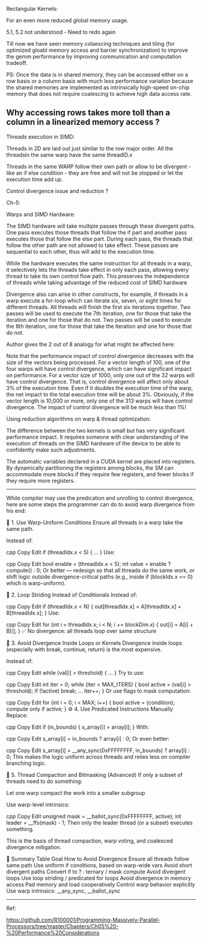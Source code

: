 Rectangular Kernels: 

For an even more reduced global memory usage. 

5.1, 5.2 not understood - Need to redo again


Till now we have seen memory colaescing techniques and tiling (for optimized gloabl memory access and barrier synchronization) to improve the gemm performance by improving communication and computation tradeoff.

PS: Once the data is in shared memory, they can be accessed either on a row basis or a column basis with much less performance variation because the shared memories are implemented as intrinsically high-speed on-chip memory that does not require coalescing to achieve high data access rate.

Why accessing rows takes more toll than a column in a linearized memory access ? 
---
Threads execution in SIMD: 

Threads in 2D are laid out just similar to the row major order. All the threadsin the same warp have the same threadID.x

Threads in the same WARP follow their own path or allow to be divergent - like an if else condition - they are free and will not be stopped or let the execution time add up. 



Control divergence issue and reduction ? 

Ch-5: 

Warps and SIMD Hardware: 

The SIMD hardware will take multiple passes through these divergent paths. One pass executes those threads that follow the if part and another pass executes those that follow the else part. During each pass, the threads that follow the other path are not allowed to take effect. These passes are sequential to each other, thus will add to the execution time.

While the hardware executes the same instruction for all threads in a warp, it selectively lets the threads take effect in only each pass, allowing every thread to take its own control flow path. This preserves the independence of threads while taking advantage of the reduced cost of SIMD hardware

Divergence also can arise in other constructs, for example, if threads in a warp execute a for-loop which can iterate six, seven, or eight times for different threads. All threads will finish the first six iterations together. Two passes will be used to execute the 7th iteration, one for those that take the iteration and one for those that do not. Two passes will be used to execute the 8th iteration, one for those that take the iteration and one for those that do not.

Author gives the 2 out of 8 analogy for what might be affected here: 

Note that the performance impact of control divergence decreases with the size of the vectors being processed. For a vector length of 100, one of the four warps will have control divergence, which can have significant impact on performance. For a vector size of 1000, only one out of the 32 warps will have control divergence. That is, control divergence will affect only about 3% of the execution time. Even if it doubles the execution time of the warp, the net impact to the total execution time will be about 3%. Obviously, if the vector length is 10,000 or more, only one of the 313 warps will have control divergence. The impact of control divergence will be much less than 1%!

Using reduction algorithms on warp & thread optimization: 

The difference between the two kernels is small but has very significant performance impact. It requires someone with clear understanding of the execution of threads on the SIMD hardware of the device to be able to confidently make such adjustments.

The automatic variables declared in a CUDA kernel are placed into registers. By dynamically partitioning the registers among blocks, the SM can accommodate more blocks if they require few registers, and fewer blocks if they require more registers.


---
While compiler may use the predication and unrolling to control divergence, here are some steps the programmer can do to avoid warp divergence from his end:  


🔧 1. Use Warp-Uniform Conditions
Ensure all threads in a warp take the same path.

Instead of:

cpp
Copy
Edit
if (threadIdx.x < 5) { ... }
Use:

cpp
Copy
Edit
bool enable = (threadIdx.x < 5);
int value = enable ? compute() : 0;
Or better — redesign so that all threads do the same work, or shift logic outside divergence-critical paths (e.g., inside if (blockIdx.x == 0) which is warp-uniform).

🔁 2. Loop Striding Instead of Conditionals
Instead of:

cpp
Copy
Edit
if (threadIdx.x < N) {
    out[threadIdx.x] = A[threadIdx.x] + B[threadIdx.x];
}
Use:

cpp
Copy
Edit
for (int i = threadIdx.x; i < N; i += blockDim.x) {
    out[i] = A[i] + B[i];
}
✅ No divergence: all threads loop over same structure

🚫 3. Avoid Divergence Inside Loops or Kernels
Divergence inside loops (especially with break, continue, return) is the most expensive.

Instead of:

cpp
Copy
Edit
while (val[i] > threshold) {
    ...
}
Try to use:

cpp
Copy
Edit
int iter = 0;
while (iter < MAX_ITERS) {
    bool active = (val[i] > threshold);
    if (!active) break;
    ...
    iter++;
}
Or use flags to mask computation:

cpp
Copy
Edit
for (int i = 0; i < MAX; i++) {
    bool active = (condition);
    compute only if active;
}
⚙️ 4. Use Predicated Instructions Manually
Replace:

cpp
Copy
Edit
if (in_bounds) {
    s_array[i] = array[i];
}
With:

cpp
Copy
Edit
s_array[i] = in_bounds ? array[i] : 0;
Or even better:

cpp
Copy
Edit
s_array[i] = __any_sync(0xFFFFFFFF, in_bounds) ? array[i] : 0;
This makes the logic uniform across threads and relies less on compiler branching logic.

🧩 5. Thread Compaction and Bitmasking (Advanced)
If only a subset of threads need to do something:

Let one warp compact the work into a smaller subgroup

Use warp-level intrinsics:

cpp
Copy
Edit
unsigned mask = __ballot_sync(0xFFFFFFFF, active);
int leader = __ffs(mask) - 1;
Then only the leader thread (or a subset) executes something.

This is the basis of thread compaction, warp voting, and coalesced divergence mitigation.

🧠 Summary Table
Goal	How to Avoid Divergence
Ensure all threads follow same path	Use uniform if conditions, based on warp-wide vars
Avoid short divergent paths	Convert if to ? : ternary / mask compute
Avoid divergent loops	Use loop striding / predicated for loops
Avoid divergence in memory access	Pad memory and load cooperatively
Control warp behavior explicitly	Use warp intrinsics: __any_sync, __ballot_sync



---
Ref: 

https://github.com/R100001/Programming-Massively-Parallel-Processors/tree/master/Chapters/Ch05%20-%20Performance%20Considerations
